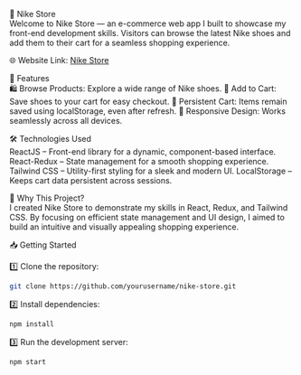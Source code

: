 👟 Nike Store  
Welcome to Nike Store — an e-commerce web app I built to showcase my front-end development skills. Visitors can browse the latest Nike shoes and add them to their cart for a seamless shopping experience.

🌐 Website Link: [Nike Store  ](https://nike-b4nc9d6o8-salihbezais-projects.vercel.app/)

🚀 Features  
🛍 Browse Products: Explore a wide range of Nike shoes.
🛒 Add to Cart: Save shoes to your cart for easy checkout.
💾 Persistent Cart: Items remain saved using localStorage, even after refresh.
📱 Responsive Design: Works seamlessly across all devices.

🛠️ Technologies Used  
ReactJS – Front-end library for a dynamic, component-based interface.
React-Redux – State management for a smooth shopping experience.
Tailwind CSS – Utility-first styling for a sleek and modern UI.
LocalStorage – Keeps cart data persistent across sessions.

🎨 Why This Project?  
I created Nike Store to demonstrate my skills in React, Redux, and Tailwind CSS. By focusing on efficient state management and UI design, I aimed to build an intuitive and visually appealing shopping experience.

📥 Getting Started  

1️⃣ Clone the repository:  

```bash
git clone https://github.com/yourusername/nike-store.git
```


2️⃣ Install dependencies:  


```bash
npm install
```

3️⃣ Run the development server:  

```bash
npm start
```
